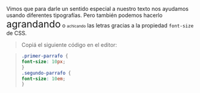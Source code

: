 Vimos que para darle un sentido especial a nuestro texto nos ayudamos usando diferentes tipografías. Pero también podemos hacerlo <span style="font-size:25px">agrandando</span> o <span style="font-size:10px"> achicando</span> las letras gracias a la propiedad `font-size` de CSS.

> Copiá el siguiente código en el editor:

> ```css
> .primer-parrafo {
> font-size: 10px;
> }
> .segundo-parrafo {
> font-size: 10em;
> }
```
